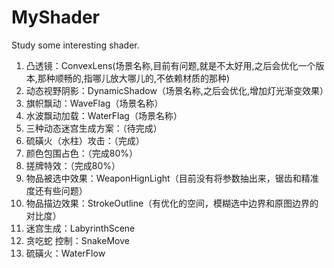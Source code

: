 # MyShader
Study some interesting shader.
 1. 凸透镜：ConvexLens(场景名称,目前有问题,就是不太好用,之后会优化一个版本,那种顺畅的,指哪儿放大哪儿的,不依赖材质的那种)
 2. 动态视野阴影：DynamicShadow（场景名称,之后会优化,增加灯光渐变效果）
 3. 旗帜飘动：WaveFlag（场景名称）
 4. 水波飘动加载：WaterFlag（场景名称）
 5. 三种动态迷宫生成方案：（待完成）
 6. 硫磺火（水柱）攻击：（完成）
 7. 颜色包围占色：（完成80%）
 8. 搓牌特效：（完成80%）
 9. 物品被选中效果：WeaponHignLight（目前没有将参数抽出来，锯齿和精准度还有些问题）
 10. 物品描边效果：StrokeOutline（有优化的空间，模糊选中边界和原图边界的对比度）
 11. 迷宫生成：LabyrinthScene 
 12. 贪吃蛇 控制：SnakeMove
 13. 硫磺火：WaterFlow

